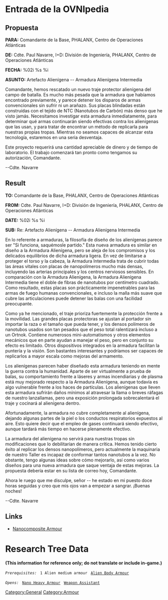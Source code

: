 # Entrada de la OVNIpedia

## Propuesta

**PARA:** Comandante de la Base, PHALANX, Centro de Operaciones
Atlánticas

**DE:** Cdte. Paul Navarre, I+D: División de Ingeniería, PHALANX, Centro
de Operaciones Atlánticas

**FECHA:** %02i %s %i

**ASUNTO:** Artefacto Alienígena -- Armadura Alienígena Intermedia

Comandante, hemos rescatado un nuevo traje protector alienígena del
campo de batalla. Es mucho más pesada que la armadura que habíamos
encontrado previamente, y parece detener los disparos de armas
convencionales sin sufrir ni un arañazo. Sus placas blindadas están
construídas con el tejido de NTC (Nanotubos de Carbón) más denso que he
visto jamás. Necesitamos investigar esta armadura inmediatamente, para
determinar qué armas continuarán siendo efectivas contra los alienígenas
que las usan, y para tratar de encontrar un método de replicarla para
nuestras propias tropas. Mientras no seamos capaces de alcanzar esta
tecnología, estaremos en una seria desventaja.

Este proyecto requerirá una cantidad apreciable de dinero y de tiempo de
laboratorio. El trabajo comenzará tan pronto como tengamos su
autorización, Comandante.

--Cdte. Navarre

## Result

**TO:** Comandante de la Base, PHALANX, Centro de Operaciones Atlánticas

**FROM:** Cdte. Paul Navarre, I+D: División de Ingeniería, PHALANX,
Centro de Operaciones Atlánticas

**DATE:** %02i %s %i

**SUB:** Re: Artefacto Alienígena -- Armadura Alienígena Intermedia

En lo referente a armaduras, la filosofía de diseño de los alienígenas
parece ser "Si funciona, saquémosle partido." Esta nueva armadura es
similar en diseño a la Armadura Alienígena, pero se aleja de los
compromisos y los delicados equilibrios de dicha armadura ligera. En vez
de limitarse a proteger el torso y la cabeza, la Armadura Intermedia
trata de cubrir todas las áreas vitales con placas de nanopolímeros
mucho más densas, incluyendo las arterias principales y los centros
nerviosos sensibles. En comparación con la Armadura Alienígena, la
Armadura Alienígena Intermedia tiene el doble de fibras de nanotubos por
centímetro cuadrado. Como resultado, estas placas son prácticamente
impenetrables para las armas de fuego humanas convencionales, e incluso
la malla más suave que cubre las articulaciones puede detener las balas
con una facilidad preocupante.

Como ya he mencionado, el traje prioriza fuertemente la protección
frente a la movilidad. Las grandes placas protectoras se ajustan al
portador sin importar la raza o el tamaño que pueda tener, y los densos
polímeros de nanotubos usados son tan pesados que el peso total
ralentizará incluso a un Ortnok. Contiene numerosos mini-automatismos y
otros elementos mecánicos que en parte ayudan a manejar el peso, pero en
conjunto su efecto es limitado. Otros dispositivos integrados en la
armadura facilitan la puntería y la visión. Son bastantes interesantes y
podríamos ser capaces de replicarlos a mayor escala como mejoras del
armamento.

Los alienígenas parecen haber diseñado esta armadura teniendo en mente
la guerra contra la humanidad. Aparte de ser virtualmente a prueba de
balas, su comportamiento frente a láseres y armas incendiarias y de
plasma está muy mejorado respecto a la Armadura Alienígena, aunque
todavía es algo vulnerable frente a los haces de partículas. Los
alienígenas que lleven esta armadura sufrirán daños mínimos al atravesar
la llama o breves ráfagas de nuestro lanzallamas, pero una exposición
prolongada sobrecalentará el traje y cocinará al alienígena dentro.

Afortunadamente, la armadura no cubre completamente al alienígena,
dejando algunas partes de la piel o los conductos respiratorios
expuestos al aire. Esto quiere decir que el empleo de gases continuará
siendo efectivo, aunque tardará más tiempo en hacerse plenamente
efectivo.

La armadura del alienígena no servirá para nuestras tropas sin
modificaciones que lo debilitarían de manera crítica. Hemos tenido
cierto éxito al replicar los densos nanopolímeros, pero actualmente la
maquinaria de nuestro Taller es incapaz de conformar tantos nanotubos a
la vez. No obstante, tengo algunas ideas sobre cómo mejorarlo, así como
varios diseños para una nueva armadura que saque ventaja de estas
mejoras. La propuesta debería estar en su lista de correo hoy,
Comandante.

Ahora le ruego que me disculpe, señor -- he estado en mi puesto doce
horas seguidas y creo que mis ojos van a empezar a sangrar. ¡Buenas
noches!

--Cdte. Navarre

## Links

- [Nanocomposite
  Armour](Equipment/Armour/Nanocomposite_Armour "wikilink")

# Research Tree Data

**(This information for reference only; do not translate or include
in-game.)**

*`Prerequisites:`*
` 1 Alien medium armour`
` `[`Alien Body Armour`](Equipment/Armour/Alien_Body_Armour "wikilink")

*`Opens:`*
` `[`Nano Heavy Armour`](Translation:nano_heavy_armour_txt/en "wikilink")
` `[`Weapon Assistant`](Equipment/Misc/Weapon_Assistant "wikilink")

[Category:General](Category:General "wikilink")
[Category:Armour](Category:Armour "wikilink")